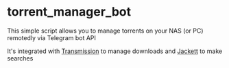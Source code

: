 # torrent_manager_bot

This simple script allows you to manage torrents on your NAS (or PC) remotedly via Telegram bot API

It's integrated with [Transmission](https://github.com/transmission/transmission) to manage downloads and [Jackett](https://github.com/Jackett/Jackett) to make searches

